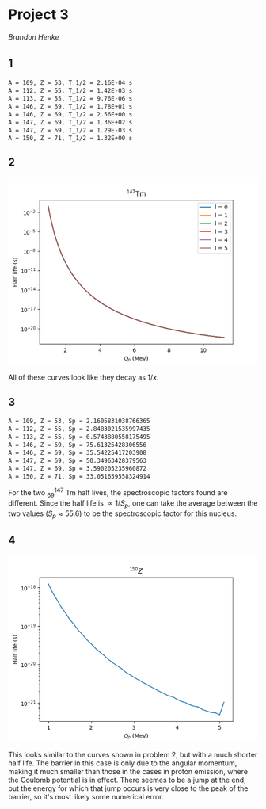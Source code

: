 # Project 3
###### Brandon Henke
## 1
```
A = 109, Z = 53, T_1/2 = 2.16E-04 s
A = 112, Z = 55, T_1/2 = 1.42E-03 s
A = 113, Z = 55, T_1/2 = 9.76E-06 s
A = 146, Z = 69, T_1/2 = 1.78E+01 s
A = 146, Z = 69, T_1/2 = 2.56E+00 s
A = 147, Z = 69, T_1/2 = 1.36E+02 s
A = 147, Z = 69, T_1/2 = 1.29E-03 s
A = 150, Z = 71, T_1/2 = 1.32E+00 s
```
## 2

![Problem 2 figure](prob_2.png)

All of these curves look like they decay as $1/x$.

## 3
```
A = 109, Z = 53, Sp = 2.1605831038766365
A = 112, Z = 55, Sp = 2.8483021535997435
A = 113, Z = 55, Sp = 0.5743880558175495
A = 146, Z = 69, Sp = 75.61325428306556
A = 146, Z = 69, Sp = 35.54225417203908
A = 147, Z = 69, Sp = 50.34963428379563
A = 147, Z = 69, Sp = 3.590205235960872
A = 150, Z = 71, Sp = 33.051659558324914
```
For the two $^{147}_{69}$ Tm half lives, the spectroscopic factors found are different.
Since the half life is $\propto 1/S_p$, one can take the average between the two values ($S_p \approx 55.6$) to be the spectroscopic factor for this nucleus.

## 4

![Problem 3 figure](prob_3.png)

This looks similar to the curves shown in problem 2, but with a much shorter half life.
The barrier in this case is only due to the angular momentum, making it much smaller than those in the cases in proton emission, where the Coulomb potential is in effect.
There seemes to be a jump at the end, but the energy for which that jump occurs is very close to the peak of the barrier, so it's most likely some numerical error.
